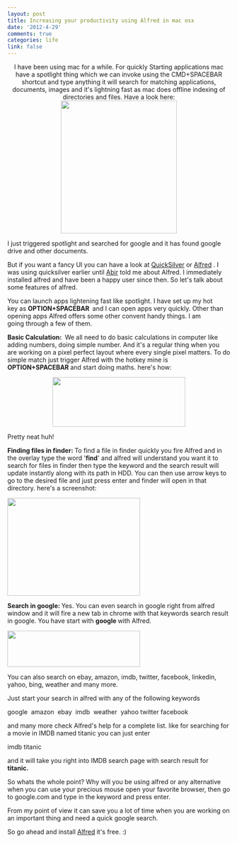 ```yaml
---
layout: post
title: Increasing your productivity using Alfred in mac osx
date: '2012-4-29'
comments: true
categories: life
link: false
---
```

<p style="text-align: center;">I have been using mac for a while. For quickly Starting applications mac have a spotlight thing which we can invoke using the CMD+SPACEBAR shortcut and type anything it will search for matching applications, documents, images and it's lightning fast as mac does offline indexing of directories and files. Have a look here:<a href="http://blog.joynag.net/wp-content/uploads/2012/04/spotlight.png"><img class="alignnone size-medium wp-image-133" title="spotlight" src="http://blog.joynag.net/wp-content/uploads/2012/04/spotlight-262x300.png" alt="" width="262" height="300" /></a></p>
I just triggered spotlight and searched for google and it has found google drive and other documents.

But if you want a fancy UI you can have a look at <a title="Quicksilver" href="http://quicksilver.en.softonic.com/mac" target="_blank">QuickSilver</a> or <a title="Alfred" href="http://www.alfredapp.com/" target="_blank">Alfred</a> . I was using quicksilver earlier until <a title="Abir" href="https://www.facebook.com/profile.php?id=1082449736" target="_blank">Abir</a> told me about Alfred. I immediately installed alfred and have been a happy user since then. So let's talk about some features of alfred.

You can launch apps lightening fast like spotlight. I have set up my hot key as <strong>OPTION+SPACEBAR </strong> and I can open apps very quickly. Other than opening apps Alfred offers some other convent handy things. I am going through a few of them.

<strong>Basic Calculation: </strong> We all need to do basic calculations in computer like adding numbers, doing simple number. And it's a regular thing when you are working on a pixel perfect layout where every single pixel matters. To do simple match just trigger Alfred with the hotkey mine is <strong>OPTION+SPACEBAR </strong>and start doing maths. here's how:
<p style="text-align: center;"><a href="http://blog.joynag.net/wp-content/uploads/2012/04/alfred.png"><img class="alignnone size-medium wp-image-134" title="alfred" src="http://blog.joynag.net/wp-content/uploads/2012/04/alfred-300x112.png" alt="" width="300" height="112" /></a></p>
<p style="text-align: left;">Pretty neat huh!</p>
<p style="text-align: left;"><strong>Finding files in finder: </strong>To find a file in finder quickly you fire Alfred and in the overlay type the word '<strong>find</strong>' and alfred will understand you want it to search for files in finder then type the keyword and the search result will update instantly along with its path in HDD. You can then use arrow keys to go to the desired file and just press enter and finder will open in that directory. here's a screenshot:</p>
<p style="text-align: left;"><a href="http://blog.joynag.net/wp-content/uploads/2012/04/alfred_find.png"><img class="aligncenter size-medium wp-image-135" title="alfred_find" src="http://blog.joynag.net/wp-content/uploads/2012/04/alfred_find-300x221.png" alt="" width="300" height="221" /></a></p>
<p style="text-align: left;"><strong>Search in google: </strong>Yes. You can even search in google right from alfred window and it will fire a new tab in chrome with that keywords search result in google. You have start with <strong>google </strong>with Alfred.</p>
<p style="text-align: left;"><a href="http://blog.joynag.net/wp-content/uploads/2012/04/alfred_google.png"><img class="aligncenter size-medium wp-image-136" title="alfred_google" src="http://blog.joynag.net/wp-content/uploads/2012/04/alfred_google-300x82.png" alt="" width="300" height="82" /></a></p>
<p style="text-align: left;">You can also search on ebay, amazon, imdb, twitter, facebook, linkedin, yahoo, bing, weather and many more.</p>
<p style="text-align: left;">Just start your search in alfred with any of the following keywords</p>

google  amazon  ebay  imdb  weather  yahoo twitter facebook
<p style="text-align: left;">and many more check Alfred's help for a complete list. like for searching for a movie in IMDB named titanic you can just enter</p>

imdb titanic
<p style="text-align: left;">and it will take you right into IMDB search page with search result for <strong>titanic.</strong></p>
<p style="text-align: left;">So whats the whole point? Why will you be using alfred or any alternative when you can use your precious mouse open your favorite browser, then go to google.com and type in the keyword and press enter.</p>
<p style="text-align: left;">From my point of view it can save you a lot of time when you are working on an important thing and need a quick google search.</p>
<p style="text-align: left;">So go ahead and install <a title="Alfred" href="http://www.alfredapp.com/" target="_blank">Alfred</a> it's free. :)</p>
